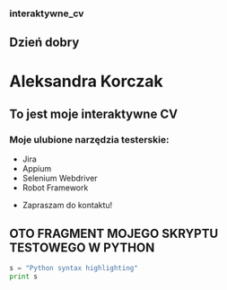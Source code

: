 ### interaktywne_cv

## Dzień dobry

# Aleksandra Korczak

## To jest moje interaktywne CV

### Moje ulubione narzędzia testerskie:
 - Jira
 - Appium
 - Selenium Webdriver
 - Robot Framework
 
 * Zapraszam do kontaktu!
 
 ## OTO FRAGMENT MOJEGO SKRYPTU TESTOWEGO W PYTHON
 ```python
s = "Python syntax highlighting"
print s
```
